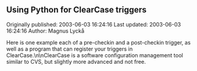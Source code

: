 ## Using Python for ClearCase triggers 
Originally published: 2003-06-03 16:24:16 
Last updated: 2003-06-03 16:24:16 
Author: Magnus Lyckå 
 
Here is one example each of a pre-checkin and a post-checkin trigger, as well as a program that can register your triggers in ClearCase.\n\nClearCase is a software configuration management tool similar to CVS, but slightly more advanced and not free.